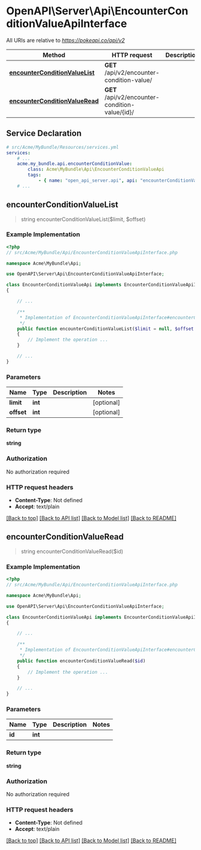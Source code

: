 # OpenAPI\Server\Api\EncounterConditionValueApiInterface

All URIs are relative to *https://pokeapi.co/api/v2*

Method | HTTP request | Description
------------- | ------------- | -------------
[**encounterConditionValueList**](EncounterConditionValueApiInterface.md#encounterConditionValueList) | **GET** /api/v2/encounter-condition-value/ | 
[**encounterConditionValueRead**](EncounterConditionValueApiInterface.md#encounterConditionValueRead) | **GET** /api/v2/encounter-condition-value/{id}/ | 


## Service Declaration
```yaml
# src/Acme/MyBundle/Resources/services.yml
services:
    # ...
    acme.my_bundle.api.encounterConditionValue:
        class: Acme\MyBundle\Api\EncounterConditionValueApi
        tags:
            - { name: "open_api_server.api", api: "encounterConditionValue" }
    # ...
```

## **encounterConditionValueList**
> string encounterConditionValueList($limit, $offset)



### Example Implementation
```php
<?php
// src/Acme/MyBundle/Api/EncounterConditionValueApiInterface.php

namespace Acme\MyBundle\Api;

use OpenAPI\Server\Api\EncounterConditionValueApiInterface;

class EncounterConditionValueApi implements EncounterConditionValueApiInterface
{

    // ...

    /**
     * Implementation of EncounterConditionValueApiInterface#encounterConditionValueList
     */
    public function encounterConditionValueList($limit = null, $offset = null)
    {
        // Implement the operation ...
    }

    // ...
}
```

### Parameters

Name | Type | Description  | Notes
------------- | ------------- | ------------- | -------------
 **limit** | **int**|  | [optional]
 **offset** | **int**|  | [optional]

### Return type

**string**

### Authorization

No authorization required

### HTTP request headers

 - **Content-Type**: Not defined
 - **Accept**: text/plain

[[Back to top]](#) [[Back to API list]](../../README.md#documentation-for-api-endpoints) [[Back to Model list]](../../README.md#documentation-for-models) [[Back to README]](../../README.md)

## **encounterConditionValueRead**
> string encounterConditionValueRead($id)



### Example Implementation
```php
<?php
// src/Acme/MyBundle/Api/EncounterConditionValueApiInterface.php

namespace Acme\MyBundle\Api;

use OpenAPI\Server\Api\EncounterConditionValueApiInterface;

class EncounterConditionValueApi implements EncounterConditionValueApiInterface
{

    // ...

    /**
     * Implementation of EncounterConditionValueApiInterface#encounterConditionValueRead
     */
    public function encounterConditionValueRead($id)
    {
        // Implement the operation ...
    }

    // ...
}
```

### Parameters

Name | Type | Description  | Notes
------------- | ------------- | ------------- | -------------
 **id** | **int**|  |

### Return type

**string**

### Authorization

No authorization required

### HTTP request headers

 - **Content-Type**: Not defined
 - **Accept**: text/plain

[[Back to top]](#) [[Back to API list]](../../README.md#documentation-for-api-endpoints) [[Back to Model list]](../../README.md#documentation-for-models) [[Back to README]](../../README.md)

